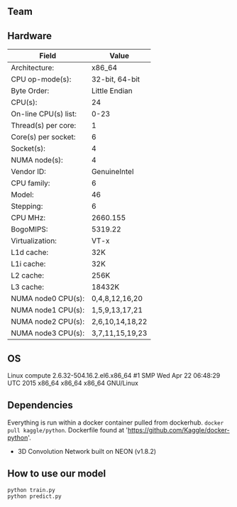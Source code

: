 ## Team

## Hardware

| Field                | Value           |
| ---                  | ---             |
| Architecture:        | x86_64          |
| CPU op-mode(s):      | 32-bit, 64-bit  |
| Byte Order:          | Little Endian   |
| CPU(s):              | 24              |
| On-line CPU(s) list: | 0-23            |
| Thread(s) per core:  | 1               |
| Core(s) per socket:  | 6               |
| Socket(s):           | 4               |
| NUMA node(s):        | 4               |
| Vendor ID:           | GenuineIntel    |
| CPU family:          | 6               |
| Model:               | 46              |
| Stepping:            | 6               |
| CPU MHz:             | 2660.155        |
| BogoMIPS:            | 5319.22         |
| Virtualization:      | VT-x            |
| L1d cache:           | 32K             |
| L1i cache:           | 32K             |
| L2 cache:            | 256K            |
| L3 cache:            | 18432K          |
| NUMA node0 CPU(s):   | 0,4,8,12,16,20  |
| NUMA node1 CPU(s):   | 1,5,9,13,17,21  |
| NUMA node2 CPU(s):   | 2,6,10,14,18,22 |
| NUMA node3 CPU(s):   | 3,7,11,15,19,23 |

## OS

Linux compute 2.6.32-504.16.2.el6.x86_64 #1 SMP Wed Apr 22 06:48:29 UTC 2015 x86_64 x86_64 x86_64 GNU/Linux

## Dependencies

Everything is run within a docker container pulled from dockerhub. `docker pull kaggle/python`.
Dockerfile found at 'https://github.com/Kaggle/docker-python'.

* 3D Convolution Network built on NEON (v1.8.2)



## How to use our model
```
python train.py 
python predict.py
```
